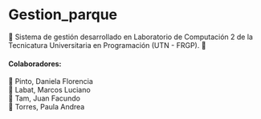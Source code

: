 # Gestion_parque
:rocket:  Sistema de gestión desarrollado en Laboratorio de Computación 2 de la Tecnicatura Universitaria en Programación (UTN - FRGP). :rocket:

#### Colaboradores: 

:space_invader: Pinto, Daniela Florencia <br/>
:space_invader: Labat, Marcos Luciano <br/>
:space_invader: Tam, Juan Facundo <br/>
:space_invader: Torres, Paula Andrea <br/>
